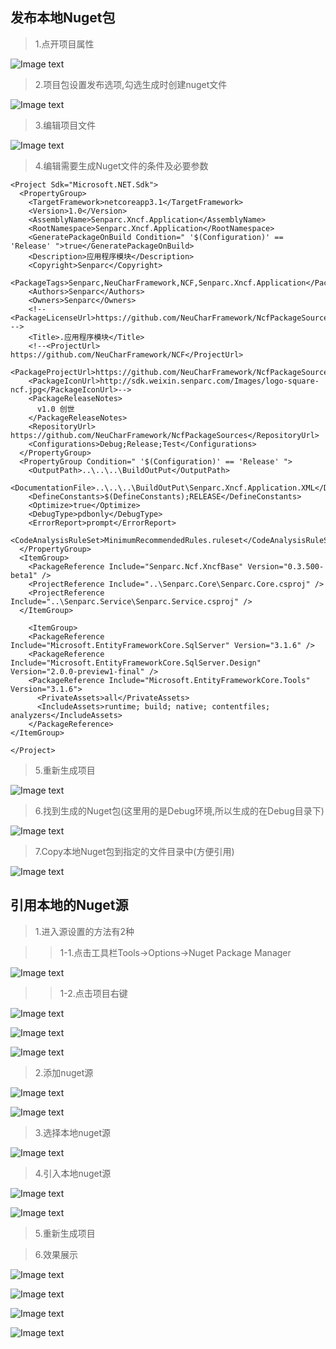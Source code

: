 ## 发布本地Nuget包

> 1.点开项目属性

![Image text](/start/images/project_properties.png)

> 2.项目包设置发布选项,勾选生成时创建nuget文件

![Image text](/start/images/build_general_nuget_file.png)

> 3.编辑项目文件

![Image text](/start/images/edit_project_file.png)

> 4.编辑需要生成Nuget文件的条件及必要参数

    
    <Project Sdk="Microsoft.NET.Sdk">
      <PropertyGroup>
        <TargetFramework>netcoreapp3.1</TargetFramework>
        <Version>1.0</Version>
        <AssemblyName>Senparc.Xncf.Application</AssemblyName>
        <RootNamespace>Senparc.Xncf.Application</RootNamespace>
        <GeneratePackageOnBuild Condition=" '$(Configuration)' == 'Release' ">true</GeneratePackageOnBuild>
        <Description>应用程序模块</Description>
        <Copyright>Senparc</Copyright>
        <PackageTags>Senparc,NeuCharFramework,NCF,Senparc.Xncf.Application</PackageTags>
        <Authors>Senparc</Authors>
        <Owners>Senparc</Owners>
        <!-- <PackageLicenseUrl>https://github.com/NeuCharFramework/NcfPackageSources/blob/master/LICENSE</PackageLicenseUrl> -->
        <Title>.应用程序模块</Title>
        <!--<ProjectUrl> https://github.com/NeuCharFramework/NCF</ProjectUrl>
        <PackageProjectUrl>https://github.com/NeuCharFramework/NcfPackageSources</PackageProjectUrl>
        <PackageIconUrl>http://sdk.weixin.senparc.com/Images/logo-square-ncf.jpg</PackageIconUrl>-->
        <PackageReleaseNotes>
          v1.0 创世
        </PackageReleaseNotes>
        <RepositoryUrl> https://github.com/NeuCharFramework/NcfPackageSources</RepositoryUrl>
        <Configurations>Debug;Release;Test</Configurations>
      </PropertyGroup>
      <PropertyGroup Condition=" '$(Configuration)' == 'Release' ">
        <OutputPath>..\..\..\BuildOutPut</OutputPath>
        <DocumentationFile>..\..\..\BuildOutPut\Senparc.Xncf.Application.XML</DocumentationFile>
        <DefineConstants>$(DefineConstants);RELEASE</DefineConstants>
        <Optimize>true</Optimize>
        <DebugType>pdbonly</DebugType>
        <ErrorReport>prompt</ErrorReport>
        <CodeAnalysisRuleSet>MinimumRecommendedRules.ruleset</CodeAnalysisRuleSet>
      </PropertyGroup>
      <ItemGroup>
        <PackageReference Include="Senparc.Ncf.XncfBase" Version="0.3.500-beta1" />
        <ProjectReference Include="..\Senparc.Core\Senparc.Core.csproj" />
        <ProjectReference Include="..\Senparc.Service\Senparc.Service.csproj" />
      </ItemGroup>
      
        <ItemGroup>
        <PackageReference Include="Microsoft.EntityFrameworkCore.SqlServer" Version="3.1.6" />
        <PackageReference Include="Microsoft.EntityFrameworkCore.SqlServer.Design" Version="2.0.0-preview1-final" />
        <PackageReference Include="Microsoft.EntityFrameworkCore.Tools" Version="3.1.6">
          <PrivateAssets>all</PrivateAssets>
          <IncludeAssets>runtime; build; native; contentfiles; analyzers</IncludeAssets>
        </PackageReference>
    </ItemGroup>
      
    </Project> 

> 5.重新生成项目

![Image text](/start/images/project_build.png)

> 6.找到生成的Nuget包(这里用的是Debug环境,所以生成的在Debug目录下)

![Image text](/start/images/general_nuget_file_success.png)

> 7.Copy本地Nuget包到指定的文件目录中(方便引用)

![Image text](/start/images/copy_to_local_nuget_source.png)

## 引用本地的Nuget源

> 1.进入源设置的方法有2种

>> 1-1.点击工具栏Tools->Options->Nuget Package Manager

![Image text](/start/images/enter_nuget_source_setting_1.png)

>> 1-2.点击项目右键

![Image text](/start/images/enter_nuget_source_setting_2_1.png)

![Image text](/start/images/enter_nuget_source_setting_2_2.png)

![Image text](/start/images/enter_nuget_source_setting_1.png)

> 2.添加nuget源

![Image text](/start/images/click_add_nuget_button.png)

![Image text](/start/images/prefect_nuget_infomation.png)

> 3.选择本地nuget源

![Image text](/start/images/select_nuget_source.png)

> 4.引入本地nuget源

![Image text](/start/images/install_nuget_source.png)

![Image text](/start/images/install_finished.png)

> 5.重新生成项目

> 6.效果展示

![Image text](/start/images/show_new_module_can_install.png)

![Image text](/start/images/enable_module.png)

![Image text](/start/images/exec_module_function.png)

![Image text](/start/images/exec_module_function_result.png)